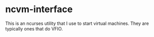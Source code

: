 # ncvm-interface
This is an ncurses utility that I use to start virtual machines. They are typically ones that do VFIO.
